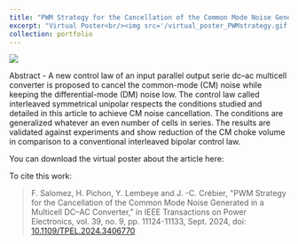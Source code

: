 ```yaml
---
title: "PWM Strategy for the Cancellation of the Common Mode Noise Generated in a Multi-Cell DC-AC Converter"
excerpt: "Virtual Poster<br/><img src='/virtual_poster_PWMstrategy.gif'>"
collection: portfolio
---
```

<img src='/virtual_poster_PWMstrategy.gif'>

Abstract - A new control law of an input parallel output serie dc–ac multicell converter is proposed to cancel the common-mode (CM) noise while keeping the differential-mode (DM) noise low. The control law called interleaved symmetrical unipolar respects the conditions studied and detailed in this article to achieve CM noise cancellation. The conditions are generalized whatever an even number of cells in series. The results are validated against experiments and show reduction of the CM choke volume in comparison to a conventional interleaved bipolar control law.

You can download the virtual poster about the article here:

To cite this work:
> F. Salomez, H. Pichon, Y. Lembeye and J. -C. Crébier, "PWM Strategy for the Cancellation of the Common Mode Noise Generated in a Multicell DC–AC Converter," in IEEE Transactions on Power Electronics, vol. 39, no. 9, pp. 11124-11133, Sept. 2024, doi: [10.1109/TPEL.2024.3406770](https://www.doi.org/10.1109/TPEL.2024.3406770)
